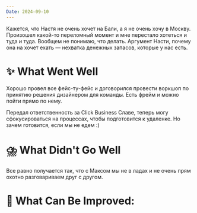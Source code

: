 ```yaml
---
Date: 2024-09-10
---
```


Кажется, что Настя не очень хочет на Бали, а я не очень хочу в Москву. Произошел какой-то переломный момент и мне перестало хотеться и туда и туда. Вообщем не понимаю, что делать. 
Аргумент Насти, почему она на хочет ехать — нехватка денежных запасов, которые у нас есть. 

# **✨ What Went Well**

Хорошо провел все фейс-ту-фейс и договорился провести воркшоп по принятию решения дизайнером для команды. Есть фрейм и можно пойти прямо по нему. 

Передал ответственность за Click Business Славе, теперь могу сфокусироваться на процессах, чтобы подготовится к удаленке. Но зачем готовится, если мы не едем :)


#  **⛈️ What Didn't Go Well**

Все равно получается так, что с Максом мы не в ладах и не очень прям охотно разговариваем друг с другом. 

# **💫 What Can Be Improved**:




